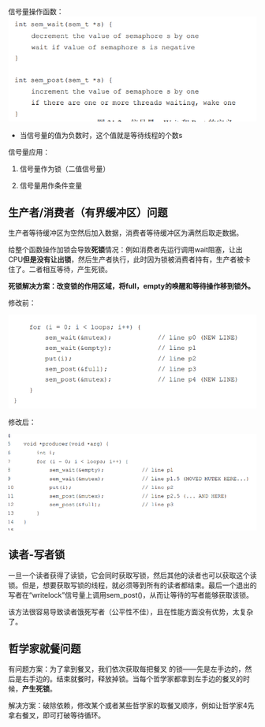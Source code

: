 信号量操作函数：<img src="./笔记图片/image-20220306224849111.png" alt="image-20220306224849111" style="zoom:80%;" />

* 当信号量的值为负数时，这个值就是等待线程的个数s

信号量应用：

1. 信号量作为锁（二值信号量）

2. 信号量用作条件变量

## 生产者/消费者（有界缓冲区）问题

生产者等待缓冲区为空然后加入数据，消费者等待缓冲区为满然后取走数据。

给整个函数操作加锁会导致**死锁**情况：例如消费者先运行调用wait阻塞，让出CPU**但是没有让出锁**，然后生产者执行，此时因为锁被消费者持有，生产者被卡住了。二者相互等待，产生死锁。

**死锁解决方案：改变锁的作用区域，将full，empty的唤醒和等待操作移到锁外。**

修改前：	

<img src="./笔记图片/image-20220306232046224.png" alt="image-20220306232046224" style="zoom:80%;" />

修改后：

<img src="./笔记图片/image-20220306232019175.png" alt="image-20220306232019175" style="zoom:80%;" />

## 读者-写者锁

一旦一个读者获得了读锁，它会同时获取写锁，然后其他的读者也可以获取这个读锁。但是，想要获取写锁的线程，就必须等到所有的读者都结束。最后一个退出的写者在“writelock”信号量上调用sem_post()，从而让等待的写者能够获取该锁。

该方法很容易导致读者饿死写者（公平性不佳），且在性能方面没有优势，太复杂了。

## 哲学家就餐问题

有问题方案：为了拿到餐叉，我们依次获取每把餐叉 的锁——先是左手边的，然后是右手边的。结束就餐时，释放掉锁。当每个哲学家都拿到左手边的餐叉的时候，**产生死锁**。

解决方案：破除依赖，修改某个或者某些哲学家的取餐叉顺序，例如让哲学家4先拿右餐叉，即可打破等待循环。